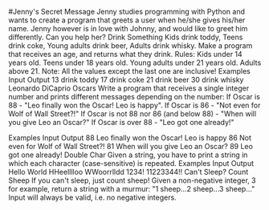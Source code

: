 #Jenny's Secret Message	
Jenny studies programming with Python and wants to create a program that greets a user when he/she gives his/her name. Jenny however is in love with Johnny, and would like to greet him differently. Can you help her?
Drink Something
Kids drink toddy, Teens drink coke, Young adults drink beer, Adults drink whisky.
Make a program that receives an age, and returns what they drink.
Rules:
Kids under 14 years old.
Teens under 18 years old.
Young adults under 21 years old.
Adults above 21.
Note: All the values except the last one are inclusive!
Examples
Input	Output
13	drink toddy
17	drink coke
21	drink beer
30	drink whisky
Leonardo DiCaprio Oscars
Write a program that receives a single integer number and prints different messages depending on the number:
If Oscar is 88 - "Leo finally won the Oscar! Leo is happy".
If Oscar is 86 - "Not even for Wolf of Wall Street?!"
If Oscar is not 88 nor 86 (and below 88) - "When will you give Leo an Oscar?"
If Oscar is over 88 - "Leo got one already!"

Examples
Input	Output
88	Leo finally won the Oscar! Leo is happy
86	Not even for Wolf of Wall Street?!
81	When will you give Leo an Oscar?
89	Leo got one already!
Double Char
Given a string, you have to print a string in which each character (case-sensitive) is repeated.
Examples
Input	Output
Hello World	HHeelllloo  WWoorrlldd
1234!	11223344!!
Can't Sleep? Count Sheep
If you can't sleep, just count sheep! Given a non-negative integer, 3 for example, return a string with a murmur: "1 sheep...2 sheep...3 sheep..." Input will always be valid, i.e. no negative integers.
